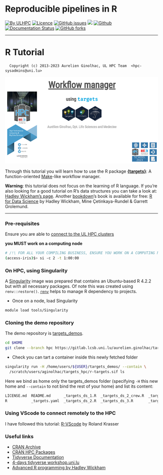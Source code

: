 Reproducible pipelines in R
================

[![By
ULHPC](https://img.shields.io/badge/by-ULHPC-blue.svg)](https://hpc.uni.lu)
[![Licence](https://img.shields.io/badge/license-GPL--3.0-blue.svg)](http://www.gnu.org/licenses/gpl-3.0.html)
[![GitHub
issues](https://img.shields.io/github/issues/ULHPC/tutorials.svg)](https://github.com/ULHPC/tutorials/issues/)
[![](https://img.shields.io/badge/slides-PDF-red.svg)](https://github.com/ULHPC/tutorials/raw/devel/maths/R/targets.pdf)
[![Github](https://img.shields.io/badge/sources-github-green.svg)](https://github.com/ULHPC/tutorials/tree/devel/maths/R/)
[![Documentation
Status](http://readthedocs.org/projects/ulhpc-tutorials/badge/?version=latest)](http://ulhpc-tutorials.readthedocs.io/en/latest/maths/R/)
[![GitHub
forks](https://img.shields.io/github/stars/ULHPC/tutorials.svg?style=social&label=Star)](https://github.com/ULHPC/tutorials)

------------------------------------------------------------------------

# R Tutorial

      Copyright (c) 2013-2023 Aurelien Ginolhac, UL HPC Team  <hpc-sysadmins@uni.lu>

[![](https://github.com/ULHPC/tutorials/raw/devel/maths/R/img/cover_slides.png)](https://ulhpc-tutorials.readthedocs.io/en/latest/maths/R/targets.html)


Through this tutorial you will learn how to use the R package [**{targets}**](https://books.ropensci.org/targets/): A function-oriented  [Make](https://www.gnu.org/software/make/)-like workflow manager. 

**Warning**: this tutorial does not focus on the learning of R language. If you’re also looking for a
good tutorial on R’s data structures you can take a look at: [Hadley
Wickham’s page](https://adv-r.hadley.nz/vectors-chap.html). Another
[bookdown](https://bookdown.org/)’s book is available for free: [R for
Data Science](https://r4ds.hadley.nz/) by Hadley Wickham, Mine Çetinkaya-Rundel & Garrett Grolemund.


------------------------------------------------------------------------

### Pre-requisites

Ensure you are able to [connect to the UL HPC
clusters](https://hpc-docs.uni.lu/connect/ssh/)

**you MUST work on a computing node**

``` bash
# /!\ FOR ALL YOUR COMPILING BUSINESS, ENSURE YOU WORK ON A COMPUTING NODE
(access-iris)$> si -c 2 -t 1:00:00
```

### On HPC, using Singularity

A [Singularity](https://sylabs.io/docs/) image was prepared that contains an Ubuntu-based R 4.2.2
but with all necessary packages. Of note this was created using `renv::restore()`. [`renv`](https://rstudio.github.io/renv/articles/renv.html) helps to manage R dependency to projects.

- Once on a node, load Singularity

``` bash
module load tools/Singularity

```

### Cloning the demo repository

The demo repository is [targets_demos](https://gitlab.lcsb.uni.lu/aurelien.ginolhac/targets_demos/-/tree/hpc).

``` bash
cd $HOME
git clone --branch hpc https://gitlab.lcsb.uni.lu/aurelien.ginolhac/targets_demos.git
```

- Check you can tart a container inside this newly fetched folder

``` bash
singularity run -H /home/users/${USER}/targets_demos/ --contain \
  /scratch/users/aginolhac/targets_hpc/r-targets.sif ls
```

Here we bind as home only the targets_demos folder (specifying `-H` this new home and `--contain` to not bind the rest of your home) and list its content:

``` bash
LICENSE.md  README.md      _targets_ds_1.R  _targets_ds_2_crew.R  _targets_ds_fun1.R   circles  ds1.Rmd  ds3.Rmd  lines   renv.lock
R           _targets.yaml  _targets_ds_2.R  _targets_ds_3.R       _targets_packages.R  data     ds2.Rmd  img      others  run.R
```


### Using VScode to connect remotely to the HPC

I have followed this tutorial: [R-VScode](https://rolkra.github.io/R-VSCode/) by Roland Krasser



### Useful links

-   [CRAN Archive](https://cran.r-project.org/)
-   [CRAN HPC
    Packages](https://cran.r-project.org/web/views/HighPerformanceComputing.html)
-   [Tidyverse Documentation](https://tidyverse.org/)
-   [4-days tidyverse workshop.uni.lu](https://rworkshop.uni.lu/)
-   [Advanced R programming by Hadley Wickham](https://adv-r.hadley.nz)
